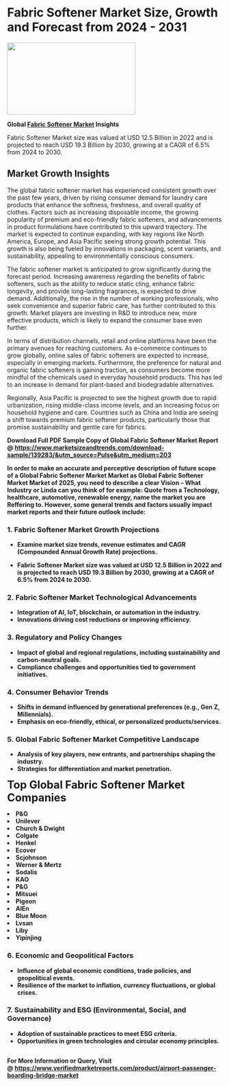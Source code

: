 <H1>Fabric Softener Market Size, Growth and Forecast from 2024 - 2031</H1><img class="aligncenter size-medium wp-image-584254" src="https://thirdeyenews.in/wp-content/uploads/2024/09/Global-Market-Research-300x168.jpeg" alt="" width="300" height="168" /><p><strong>Global&nbsp;<a href="https://www.marketsizeandtrends.com/download-sample/139283/&amp;utm_source=Pulse&amp;utm_medium=203">Fabric Softener Market</a> Insights</strong></p><p>Fabric Softener Market size was valued at USD 12.5 Billion in 2022 and is projected to reach USD 19.3 Billion by 2030, growing at a CAGR of 6.5% from 2024 to 2030.</p><p><h2>Market Growth Insights</h2> <p>The global fabric softener market has experienced consistent growth over the past few years, driven by rising consumer demand for laundry care products that enhance the softness, freshness, and overall quality of clothes. Factors such as increasing disposable income, the growing popularity of premium and eco-friendly fabric softeners, and advancements in product formulations have contributed to this upward trajectory. The market is expected to continue expanding, with key regions like North America, Europe, and Asia Pacific seeing strong growth potential. This growth is also being fueled by innovations in packaging, scent variants, and sustainability, appealing to environmentally conscious consumers.</p> <p><strong></strong></p> <p>The fabric softener market is anticipated to grow significantly during the forecast period. Increasing awareness regarding the benefits of fabric softeners, such as the ability to reduce static cling, enhance fabric longevity, and provide long-lasting fragrances, is expected to drive demand. Additionally, the rise in the number of working professionals, who seek convenience and superior fabric care, has further contributed to this growth. Market players are investing in R&D to introduce new, more effective products, which is likely to expand the consumer base even further.</p> <p>In terms of distribution channels, retail and online platforms have been the primary avenues for reaching customers. As e-commerce continues to grow globally, online sales of fabric softeners are expected to increase, especially in emerging markets. Furthermore, the preference for natural and organic fabric softeners is gaining traction, as consumers become more mindful of the chemicals used in everyday household products. This has led to an increase in demand for plant-based and biodegradable alternatives.</p> <p>Regionally, Asia Pacific is projected to see the highest growth due to rapid urbanization, rising middle-class income levels, and an increasing focus on household hygiene and care. Countries such as China and India are seeing a shift towards premium fabric softener products, particularly those that promise sustainability and gentle care for fabrics.</p> <p><strong></p><p><span class=""><strong>Download Full PDF Sample Copy of Global Fabric Softener Market Report</strong> @ <a href="https://www.marketsizeandtrends.com/download-sample/139283/&amp;utm_source=Pulse&amp;utm_medium=203" target="_blank">https://www.marketsizeandtrends.com/download-sample/139283/&amp;utm_source=Pulse&amp;utm_medium=203</a></span></p><p>In order to make an accurate and perceptive description of future scope of a Global&nbsp;Fabric Softener Market Market as Global&nbsp;Fabric Softener Market Market of 2025, you need to describe a clear Vision &ndash; What Industry or Linda can you think of for example: Quote from a Technology, healthcare, automotive, renewable energy, name the market you are Reffering to. However, some general trends and factors usually impact market reports and their future outlook include:</p><h3>1.&nbsp;<strong>Fabric Softener Market Growth Projections</strong></h3><ul><li>Examine market size trends, revenue estimates and CAGR (Compounded Annual Growth Rate) projections.</li><li><p>Fabric Softener Market size was valued at USD 12.5 Billion in 2022 and is projected to reach USD 19.3 Billion by 2030, growing at a CAGR of 6.5% from 2024 to 2030.</p></li></ul><h3>2.&nbsp;<strong>Fabric Softener Market Technological Advancements</strong></h3><ul><li>Integration of AI, IoT, blockchain, or automation in the industry.</li><li>Innovations driving cost reductions or improving efficiency.</li></ul><h3>3.&nbsp;<strong>Regulatory and Policy Changes</strong></h3><ul><li>Impact of global and regional regulations, including sustainability and carbon-neutral goals.</li><li>Compliance challenges and opportunities tied to government initiatives.</li></ul><h3>4.&nbsp;<strong>Consumer Behavior Trends</strong></h3><ul><li>Shifts in demand influenced by generational preferences (e.g., Gen Z, Millennials).</li><li>Emphasis on eco-friendly, ethical, or personalized products/services.</li></ul><h3>5.&nbsp;<strong>Global Fabric Softener Market Competitive Landscape</strong></h3><ul><li>Analysis of key players, new entrants, and partnerships shaping the industry.</li><li>Strategies for differentiation and market penetration.</li></ul><p data-pm-slice="1 1 []"><span style="color: inherit; font-family: inherit; font-size: 25px;">Top Global Fabric Softener Market Companies</span></p><div class="" data-test-id=""><p><li>P&G</li><li> Unilever</li><li> Church & Dwight</li><li> Colgate</li><li> Henkel</li><li> Ecover</li><li> Scjohnson</li><li> Werner & Mertz</li><li> Sodalis</li><li> KAO</li><li> P&G</li><li> Mitsuei</li><li> Pigeon</li><li> AlEn</li><li> Blue Moon</li><li> Lvsan</li><li> Liby</li><li> Yipinjing</li></p></div><h3>6.&nbsp;<strong>Economic and Geopolitical Factors</strong></h3><ul><li>Influence of global economic conditions, trade policies, and geopolitical events.</li><li>Resilience of the market to inflation, currency fluctuations, or global crises.</li></ul><h3>7.&nbsp;<strong>Sustainability and ESG (Environmental, Social, and Governance)</strong></h3><ul><li>Adoption of sustainable practices to meet ESG criteria.</li><li>Opportunities in green technologies and circular economy principles.</li></ul><h2><strong style="font-size: 14px;">For More Information or Query, Visit @&nbsp;</strong><a style="background-color: #ffffff; font-size: 14px;" href="https://www.marketsizeandtrends.com/report/fabric-softener-market/" target="_blank">https://www.verifiedmarketreports.com/product/airport-passenger-boarding-bridge-market</a></h2>
